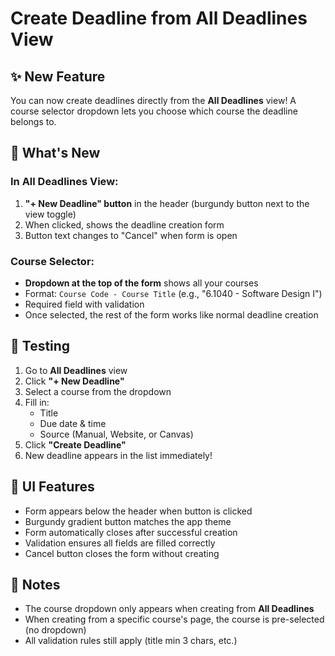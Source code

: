 # Create Deadline from All Deadlines View

## ✨ New Feature

You can now create deadlines directly from the **All Deadlines** view! A course selector dropdown lets you choose which course the deadline belongs to.

## 🎯 What's New

### In All Deadlines View:

1. **"+ New Deadline" button** in the header (burgundy button next to the view toggle)
2. When clicked, shows the deadline creation form
3. Button text changes to "Cancel" when form is open

### Course Selector:

- **Dropdown at the top of the form** shows all your courses
- Format: `Course Code - Course Title` (e.g., "6.1040 - Software Design I")
- Required field with validation
- Once selected, the rest of the form works like normal deadline creation

## 🧪 Testing

1. Go to **All Deadlines** view
2. Click **"+ New Deadline"**
3. Select a course from the dropdown
4. Fill in:
   - Title
   - Due date & time
   - Source (Manual, Website, or Canvas)
5. Click **"Create Deadline"**
6. New deadline appears in the list immediately!

## 🎨 UI Features

- Form appears below the header when button is clicked
- Burgundy gradient button matches the app theme
- Form automatically closes after successful creation
- Validation ensures all fields are filled correctly
- Cancel button closes the form without creating

## 📝 Notes

- The course dropdown only appears when creating from **All Deadlines**
- When creating from a specific course's page, the course is pre-selected (no dropdown)
- All validation rules still apply (title min 3 chars, etc.)
